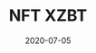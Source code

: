 ---
slug: "xzbt"
date: "2020-07-05"
title: "NFT XZBT"
logline: "NFT XZBT is bridging digital and phsyically redeemable NFT assets auctioned live through the Metaplex protocol."
cta: "https://xzbt.io/"
logo: /img/xzbt.svg
category: nft, metaplex
status: live
---